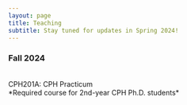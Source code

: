 ```yaml
---
layout: page
title: Teaching
subtitle: Stay tuned for updates in Spring 2024!
---
```


<h3>Fall 2024</h3> 
<br>CPH201A: CPH Practicum</br>
*Required course for 2nd-year CPH Ph.D. students*
